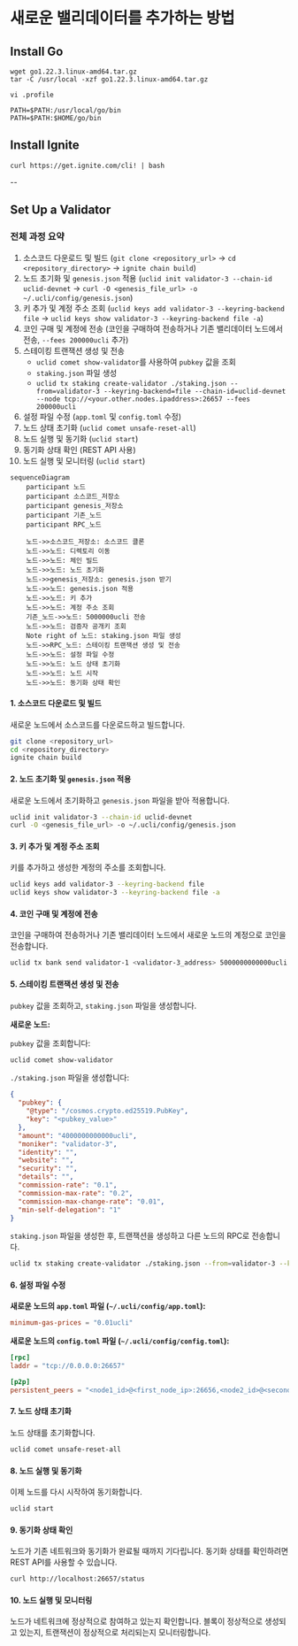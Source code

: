 # 새로운 밸리데이터를 추가하는 방법

## Install Go

```shell
wget go1.22.3.linux-amd64.tar.gz
tar -C /usr/local -xzf go1.22.3.linux-amd64.tar.gz
```

```shell
vi .profile
```

```
PATH=$PATH:/usr/local/go/bin
PATH=$PATH:$HOME/go/bin
```

## Install Ignite

```shell
curl https://get.ignite.com/cli! | bash
```

--

## Set Up a Validator

### 전체 과정 요약

1. 소스코드 다운로드 및 빌드 (`git clone <repository_url>` -> `cd <repository_directory>` -> `ignite chain build`)
2. 노드 초기화 및 `genesis.json` 적용 (`uclid init validator-3 --chain-id uclid-devnet` -> `curl -O <genesis_file_url> -o ~/.ucli/config/genesis.json`)
3. 키 추가 및 계정 주소 조회 (`uclid keys add validator-3 --keyring-backend file` -> `uclid keys show validator-3 --keyring-backend file -a`)
4. 코인 구매 및 계정에 전송 (코인을 구매하여 전송하거나 기존 밸리데이터 노드에서 전송, `--fees 200000ucli` 추가)
5. 스테이킹 트랜잭션 생성 및 전송
   - `uclid comet show-validator`를 사용하여 `pubkey` 값을 조회
   - `staking.json` 파일 생성
   - `uclid tx staking create-validator ./staking.json --from=validator-3 --keyring-backend=file --chain-id=uclid-devnet --node tcp://<your.other.nodes.ipaddress>:26657 --fees 200000ucli`
6. 설정 파일 수정 (`app.toml` 및 `config.toml` 수정)
7. 노드 상태 초기화 (`uclid comet unsafe-reset-all`)
8. 노드 실행 및 동기화 (`uclid start`)
9. 동기화 상태 확인 (REST API 사용)
10. 노드 실행 및 모니터링 (`uclid start`)

```mermaid
sequenceDiagram
    participant 노드
    participant 소스코드_저장소
    participant genesis_저장소
    participant 기존_노드
    participant RPC_노드

    노드->>소스코드_저장소: 소스코드 클론
    노드->>노드: 디렉토리 이동
    노드->>노드: 체인 빌드
    노드->>노드: 노드 초기화
    노드->>genesis_저장소: genesis.json 받기
    노드->>노드: genesis.json 적용
    노드->>노드: 키 추가
    노드->>노드: 계정 주소 조회
    기존_노드->>노드: 5000000ucli 전송
    노드->>노드: 검증자 공개키 조회
    Note right of 노드: staking.json 파일 생성
    노드->>RPC_노드: 스테이킹 트랜잭션 생성 및 전송
    노드->>노드: 설정 파일 수정
    노드->>노드: 노드 상태 초기화
    노드->>노드: 노드 시작
    노드->>노드: 동기화 상태 확인
```

#### 1. 소스코드 다운로드 및 빌드

새로운 노드에서 소스코드를 다운로드하고 빌드합니다.

```sh
git clone <repository_url>
cd <repository_directory>
ignite chain build
```

#### 2. 노드 초기화 및 `genesis.json` 적용

새로운 노드에서 초기화하고 `genesis.json` 파일을 받아 적용합니다.

```sh
uclid init validator-3 --chain-id uclid-devnet
curl -O <genesis_file_url> -o ~/.ucli/config/genesis.json
```

#### 3. 키 추가 및 계정 주소 조회

키를 추가하고 생성한 계정의 주소를 조회합니다.

```sh
uclid keys add validator-3 --keyring-backend file
uclid keys show validator-3 --keyring-backend file -a
```

#### 4. 코인 구매 및 계정에 전송

코인을 구매하여 전송하거나 기존 밸리데이터 노드에서 새로운 노드의 계정으로 코인을 전송합니다.

```sh
uclid tx bank send validator-1 <validator-3_address> 5000000000000ucli --chain-id uclid-devnet --keyring-backend file --fees 200000ucli
```

#### 5. 스테이킹 트랜잭션 생성 및 전송

`pubkey` 값을 조회하고, `staking.json` 파일을 생성합니다.

**새로운 노드:**

`pubkey` 값을 조회합니다:

```sh
uclid comet show-validator
```

`./staking.json` 파일을 생성합니다:

```json
{
  "pubkey": {
    "@type": "/cosmos.crypto.ed25519.PubKey",
    "key": "<pubkey_value>"
  },
  "amount": "4000000000000ucli",
  "moniker": "validator-3",
  "identity": "",
  "website": "",
  "security": "",
  "details": "",
  "commission-rate": "0.1",
  "commission-max-rate": "0.2",
  "commission-max-change-rate": "0.01",
  "min-self-delegation": "1"
}
```

`staking.json` 파일을 생성한 후, 트랜잭션을 생성하고 다른 노드의 RPC로 전송합니다.

```sh
uclid tx staking create-validator ./staking.json --from=validator-3 --keyring-backend=file --chain-id=uclid-devnet --node tcp://<your.other.nodes.ipaddress>:26657 --fees 200000ucli
```

#### 6. 설정 파일 수정

**새로운 노드의 `app.toml` 파일 (`~/.ucli/config/app.toml`):**

```toml
minimum-gas-prices = "0.01ucli"
```

**새로운 노드의 `config.toml` 파일 (`~/.ucli/config/config.toml`):**

```toml
[rpc]
laddr = "tcp://0.0.0.0:26657"

[p2p]
persistent_peers = "<node1_id>@<first_node_ip>:26656,<node2_id>@<second_node_ip>:26656"
```

#### 7. 노드 상태 초기화

노드 상태를 초기화합니다.

```sh
uclid comet unsafe-reset-all
```

#### 8. 노드 실행 및 동기화

이제 노드를 다시 시작하여 동기화합니다.

```sh
uclid start
```

#### 9. 동기화 상태 확인

노드가 기존 네트워크와 동기화가 완료될 때까지 기다립니다. 동기화 상태를 확인하려면 REST API를 사용할 수 있습니다.

```sh
curl http://localhost:26657/status
```

#### 10. 노드 실행 및 모니터링

노드가 네트워크에 정상적으로 참여하고 있는지 확인합니다. 블록이 정상적으로 생성되고 있는지, 트랜잭션이 정상적으로 처리되는지 모니터링합니다.
